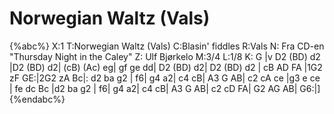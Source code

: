 # Norwegian Waltz (Vals)

{%abc%}
X:1
T:Norwegian Waltz (Vals)
C:Blasin' fiddles
R:Vals
N: Fra CD-en "Thursday Night in the Caley"
Z: Ulf Bjørkelo
M:3/4
L:1/8
K: G
|v D2 (BD) d2  |D2 (BD) d2| (cB) (Ac) eg| gf ge dd| D2 (BD) d2|
 D2 (BD) d2 | cB AD FA |1G2 zF GE:|2G2 zA Bc|:  d2 ba g2 | f6| g4 a2| c4 cB|
 A3 G AB| c2 cA ce |g3 e ce | fe dc Bc |d2 ba g2 | f6| g4 a2| c4 cB|
A3 G AB| c2 cD FA| G2 AG AB| G6:|]
{%endabc%}
